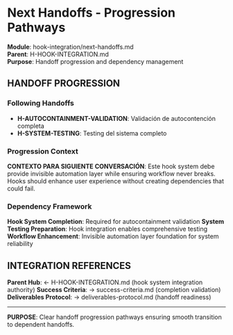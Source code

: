 # Next Handoffs - Progression Pathways

**Module**: hook-integration/next-handoffs.md  
**Parent**: H-HOOK-INTEGRATION.md  
**Purpose**: Handoff progression and dependency management

## HANDOFF PROGRESSION

### Following Handoffs

- **H-AUTOCONTAINMENT-VALIDATION**: Validación de autocontención completa
- **H-SYSTEM-TESTING**: Testing del sistema completo

### Progression Context

**CONTEXTO PARA SIGUIENTE CONVERSACIÓN**: Este hook system debe provide invisible automation layer while ensuring workflow never breaks. Hooks should enhance user experience without creating dependencies that could fail.

### Dependency Framework

**Hook System Completion**: Required for autocontainment validation
**System Testing Preparation**: Hook integration enables comprehensive testing
**Workflow Enhancement**: Invisible automation layer foundation for system reliability

## INTEGRATION REFERENCES

**Parent Hub**: ← H-HOOK-INTEGRATION.md (hook system integration authority)
**Success Criteria**: → success-criteria.md (completion validation)
**Deliverables Protocol**: → deliverables-protocol.md (handoff readiness)

---

**PURPOSE**: Clear handoff progression pathways ensuring smooth transition to dependent handoffs.